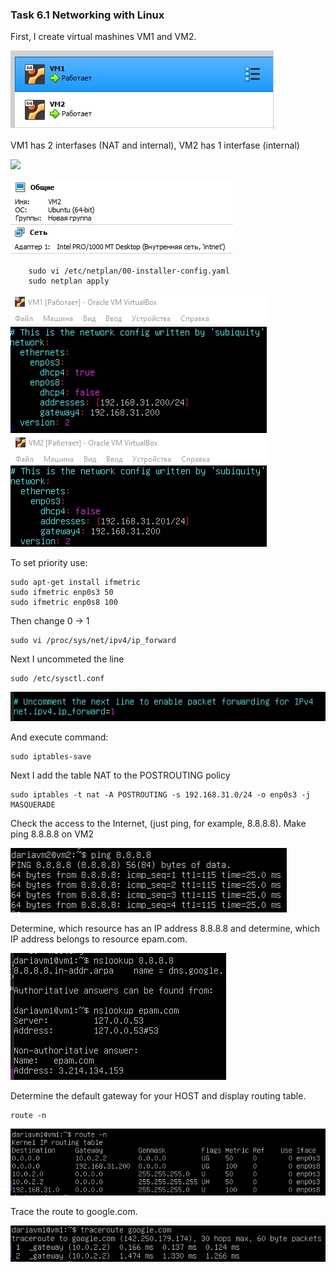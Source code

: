 ### Task 6.1 Networking with Linux


First, I create virtual mashines VM1 and VM2.
</p><img src="https://github.com/Ponomarenko-Daria/DevOps_online_Avdeevka_2021Q4/blob/master/m6/task6.1/Screenshots6.1/1.1.jpg"></p>
VM1 has 2 interfases (NAT and internal), VM2 has 1 interfase (internal)
</p><img src="https://github.com/Ponomarenko-Daria/DevOps_online_Avdeevka_2021Q4/blob/master/m6/Screenshots6.1/1.2.jpg"></p>
<img src="https://github.com/Ponomarenko-Daria/DevOps_online_Avdeevka_2021Q4/blob/master/m6/task6.1/Screenshots6.1/1.3.jpg"></p>

        sudo vi /etc/netplan/00-installer-config.yaml
        sudo netplan apply
        
</p><img src="https://github.com/Ponomarenko-Daria/DevOps_online_Avdeevka_2021Q4/blob/master/m6/task6.1/Screenshots6.1/1.4.jpg"><p>        

To set priority use:

    sudo apt-get install ifmetric
    sudo ifmetric enp0s3 50
    sudo ifmetric enp0s8 100

Then change 0 -> 1

    sudo vi /proc/sys/net/ipv4/ip_forward


Next I uncommeted the line

    sudo /etc/sysctl.conf

</p><img src="https://github.com/Ponomarenko-Daria/DevOps_online_Avdeevka_2021Q4/blob/master/m6/task6.1/Screenshots6.1/1.5.jpg"></p>

And execute command:

    sudo iptables-save

Next I add the table NAT to the POSTROUTING policy

    sudo iptables -t nat -A POSTROUTING -s 192.168.31.0/24 -o enp0s3 -j MASQUERADE

Check the access to the Internet, (just ping, for example, 8.8.8.8).
Make ping 8.8.8.8 on VM2
</p><img src="https://github.com/Ponomarenko-Daria/DevOps_online_Avdeevka_2021Q4/blob/master/m6/task6.1/Screenshots6.1/1.6.jpg"></p>

Determine, which resource has an IP address 8.8.8.8 and determine, which IP address belongs to resource epam.com.

</p><img src="https://github.com/Ponomarenko-Daria/DevOps_online_Avdeevka_2021Q4/blob/master/m6/task6.1/Screenshots6.1/1.7.jpg"></p>

Determine the default gateway for your HOST and display routing table.

    route -n

</p><img src="https://github.com/Ponomarenko-Daria/DevOps_online_Avdeevka_2021Q4/blob/master/m6/task6.1/Screenshots6.1/1.8.jpg"></p>

Trace the route to google.com.

</p><img src="https://github.com/Ponomarenko-Daria/DevOps_online_Avdeevka_2021Q4/blob/master/m6/task6.1/Screenshots6.1/1.9.jpg"></p>
